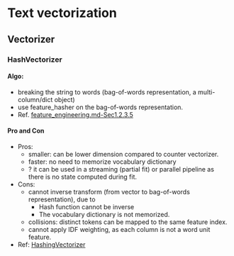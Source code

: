 # Text vectorization

## Vectorizer

### HashVectorizer

####  Algo: 

- breaking the string to words (bag-of-words representation, a multi-column/dict object)
- use feature_hasher on the bag-of-words representation.
- Ref. [feature_engineering.md-Sec1.2.3.5](../general_machine_learning/data_engineering/feature_engineering.md)

#### Pro and Con

- Pros:
  - smaller: can be lower dimension compared to counter vectorizer.
  - faster: no need to memorize vocabulary dictionary
  - ? it can be used in a streaming (partial fit) or parallel pipeline as there is no state computed during fit.
- Cons:
  - cannot inverse transform (from vector to bag-of-words representation), due to
    - Hash function cannot be inverse
    - The vocabulary dictionary is not memorized.
  - collisions: distinct tokens can be mapped to the same feature index.
  - cannot apply IDF weighting, as each column is not a word unit feature.
- Ref: [HashingVectorizer](https://scikit-learn.org/stable/modules/generated/sklearn.feature_extraction.text.HashingVectorizer.html)
